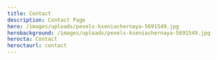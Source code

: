 ```yaml
---
title: Contact
description: Contact Page
hero: /images/uploads/pexels-kseniachernaya-5691549.jpg
herobackground: /images/uploads/pexels-kseniachernaya-5691549.jpg
herocta: Contact
heroctaurl: contact
---
```

